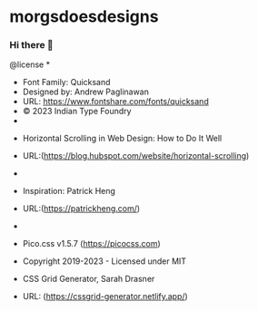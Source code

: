 # morgsdoesdesigns
### Hi there 👋
<!--
**mwhapeles/mwhapeles** is a ✨ _special_ ✨ repository because its `README.md` (this file) appears on your GitHub profile.
Here are some ideas to get you started:
- 🔭 I’m currently working on ...
- 🌱 I’m currently learning ...
- 👯 I’m looking to collaborate on ...
- 🤔 I’m looking for help with ...
- 💬 Ask me about ...
- 📫 How to reach me: ...
- 😄 Pronouns: ...
- ⚡ Fun fact: ...
-->

<!--Font License -->
 @license
 *
 * Font Family: Quicksand
 * Designed by: Andrew Paglinawan
 * URL: https://www.fontshare.com/fonts/quicksand
 * © 2023 Indian Type Foundry
 *
<!-- Citations -->

* Horizontal Scrolling in Web Design: How to Do It Well
* URL:(https://blog.hubspot.com/website/horizontal-scrolling)
*
* Inspiration: Patrick Heng 
* URL:(https://patrickheng.com/)
*
* Pico.css v1.5.7 (https://picocss.com)
* Copyright 2019-2023 - Licensed under MIT

* CSS Grid Generator, Sarah Drasner
* URL: (https://cssgrid-generator.netlify.app/)